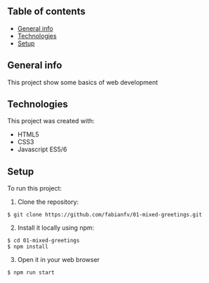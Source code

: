 ## Table of contents
* [General info](#general-info)
* [Technologies](#technologies)
* [Setup](#setup)

## General info
This project show some basics of web development
	
## Technologies
This project was created with:
* HTML5
* CSS3
* Javascript ES5/6
	
## Setup
To run this project:

1. Clone the repository:

```
$ git clone https://github.com/fabianfv/01-mixed-greetings.git
```

2. Install it locally using npm:

```
$ cd 01-mixed-greetings
$ npm install
``` 

3. Open it in your web browser
```
$ npm run start
```
